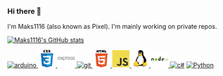 ### Hi there 👋
I'm Maks1116 (also known as Pixel). I'm mainly working on private repos.

[![Maks1116's GitHub stats](https://github-readme-stats.vercel.app/api?username=Maks1116&show_icons=true&theme=blue-green&count_private=true)](https://github.com/anuraghazra/github-readme-stats)

<p align="left"> <a href="https://www.arduino.cc/" target="_blank"> <img src="https://cdn.worldvectorlogo.com/logos/arduino-1.svg" alt="arduino" width="40" height="40"/> </a> <a href="https://www.w3schools.com/css/" target="_blank"> <img src="https://raw.githubusercontent.com/devicons/devicon/master/icons/css3/css3-original-wordmark.svg" alt="css3" width="40" height="40"/> </a> <a href="https://expressjs.com" target="_blank"> <img src="https://raw.githubusercontent.com/devicons/devicon/master/icons/express/express-original-wordmark.svg" alt="express" width="40" height="40"/> </a> <a href="https://git-scm.com/" target="_blank"> <img src="https://www.vectorlogo.zone/logos/git-scm/git-scm-icon.svg" alt="git" width="40" height="40"/> </a> <a href="https://www.w3.org/html/" target="_blank"> <img src="https://raw.githubusercontent.com/devicons/devicon/master/icons/html5/html5-original-wordmark.svg" alt="html5" width="40" height="40"/> </a> <a href="https://developer.mozilla.org/en-US/docs/Web/JavaScript" target="_blank"> <img src="https://raw.githubusercontent.com/devicons/devicon/master/icons/javascript/javascript-original.svg" alt="javascript" width="40" height="40"/> </a> <a href="https://www.linux.org/" target="_blank"> <img src="https://raw.githubusercontent.com/devicons/devicon/master/icons/linux/linux-original.svg" alt="linux" width="40" height="40"/> </a> <a href="https://nodejs.org" target="_blank"> <img src="https://raw.githubusercontent.com/devicons/devicon/master/icons/nodejs/nodejs-original-wordmark.svg" alt="nodejs" width="40" height="40"/> </a>
<a href="https://docs.microsoft.com/pl-pl/dotnet/csharp/tour-of-csharp/"><img src="https://jaki-jezyk-programowania.pl/img/technologies/csharp.png" width="40" height="40" alt="c#" /></a>
<a href="https://www.python.org"><img src="https://upload.wikimedia.org/wikipedia/commons/thumb/c/c3/Python-logo-notext.svg/768px-Python-logo-notext.svg.png" alt="Python" width="40" height="40" /></a></p>
